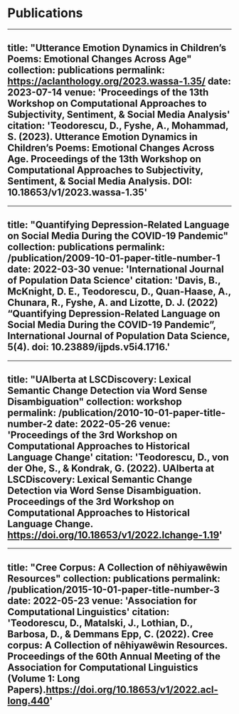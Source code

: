 # Publications

---
title: "Utterance Emotion Dynamics in Children’s Poems: Emotional Changes Across Age"
collection: publications
permalink: https://aclanthology.org/2023.wassa-1.35/
date: 2023-07-14
venue: 'Proceedings of the 13th Workshop on Computational Approaches to Subjectivity, Sentiment, & Social Media Analysis'
citation: 'Teodorescu, D., Fyshe, A., Mohammad, S. (2023). Utterance Emotion Dynamics in Children’s Poems: Emotional Changes Across Age. Proceedings of the 13th Workshop on Computational Approaches to Subjectivity, Sentiment, & Social Media Analysis. DOI: 10.18653/v1/2023.wassa-1.35'
---

---
title: "Quantifying Depression-Related Language on Social Media During the COVID-19 Pandemic"
collection: publications
permalink: /publication/2009-10-01-paper-title-number-1
date: 2022-03-30
venue: 'International Journal of Population Data Science'
citation: 'Davis, B., McKnight, D. E., Teodorescu, D., Quan-Haase, A., Chunara, R., Fyshe, A. and Lizotte, D. J. (2022) “Quantifying Depression-Related Language on Social Media During the COVID-19 Pandemic”, International Journal of Population Data Science, 5(4). doi: 10.23889/ijpds.v5i4.1716.'
---

---
title: "UAlberta at LSCDiscovery: Lexical Semantic Change Detection via Word Sense Disambiguation"
collection: workshop
permalink: /publication/2010-10-01-paper-title-number-2
date: 2022-05-26
venue: 'Proceedings of the 3rd Workshop on Computational Approaches to Historical Language Change'
citation: 'Teodorescu, D., von der Ohe, S., & Kondrak, G. (2022). UAlberta at LSCDiscovery: Lexical Semantic Change Detection via Word Sense Disambiguation. Proceedings of the 3rd Workshop on Computational Approaches to Historical Language Change. https://doi.org/10.18653/v1/2022.lchange-1.19'
---

---
title: "Cree Corpus: A Collection of nêhiyawêwin Resources"
collection: publications
permalink: /publication/2015-10-01-paper-title-number-3
date: 2022-05-23
venue: 'Association for Computational Linguistics'
citation: 'Teodorescu, D., Matalski, J., Lothian, D., Barbosa, D., & Demmans Epp, C. (2022). Cree corpus: A Collection of nêhiyawêwin Resources. Proceedings of the 60th Annual Meeting of the Association for Computational Linguistics (Volume 1: Long Papers).https://doi.org/10.18653/v1/2022.acl-long.440'
---
